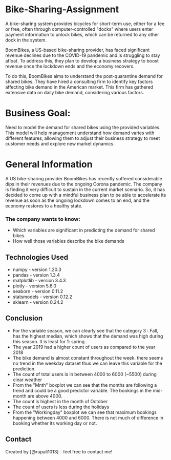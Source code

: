 # Bike-Sharing-Assignment

A bike-sharing system provides bicycles for short-term use, either for a fee or free, often through computer-controlled "docks" where users enter payment information to unlock bikes, which can be returned to any other dock in the system.

BoomBikes, a US-based bike-sharing provider, has faced significant revenue declines due to the COVID-19 pandemic and is struggling to stay afloat. To address this, they plan to develop a business strategy to boost revenue once the lockdown ends and the economy recovers.

To do this, BoomBikes aims to understand the post-quarantine demand for shared bikes. They have hired a consulting firm to identify key factors affecting bike demand in the American market. This firm has gathered extensive data on daily bike demand, considering various factors.

# Business Goal:

Need to model the demand for shared bikes using the provided variables. This model will help management understand how demand varies with different features, allowing them to adjust their business strategy to meet customer needs and explore new market dynamics.

# General Information

A US bike-sharing provider BoomBikes has recently suffered considerable dips in their revenues due to the ongoing Corona pandemic. The company is finding it very difficult to sustain in the current market scenario. So, it has decided to come up with a mindful business plan to be able to accelerate its revenue as soon as the ongoing lockdown comes to an end, and the economy restores to a healthy state.

### The company wants to know:

- Which variables are significant in predicting the demand for shared bikes.
- How well those variables describe the bike demands

## Technologies Used

- numpy - version 1.20.3
- pandas - version 1.3.4
- matplotlib - version 3.4.3
- plotly - version 5.6.0
- seaborn - version 0.11.2
- statsmodels - version 0.12.2
- sklearn - version 0.24.2

## Conclusion

- For the variable season, we can clearly see that the category 3 : Fall, has the highest median, which shows that the demand was high during this season. It is least for 1: spring .
- The year 2019 had a higher count of users as compared to the year 2018
- The bike demand is almost constant throughout the week. there seems no trend in the weekday dataset thus we can leave this variable for the prediction.
- The count of total users is in between 4000 to 6000 (~5500) during clear weather
- From the "Mnth" boxplot we can see that the months are following a trend and could be a good predictor variable. The bookings in the mid-month are above 4000.
- The count is highest in the month of October
- The count of users is less during the holidays
- From the "Workingday" boxplot we can see that maximum bookings happening between 4000 and 6000. There is not much of difference in booking whether its working day or not.  


## Contact

Created by [@rupali1013] - feel free to contact me!
